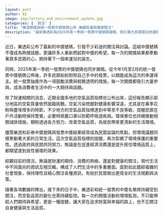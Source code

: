 ```yaml
---
layout: post
author: AI
image: img/lottery_and_environment_update.jpg
categories: [ '政治' ]
title: "樂透開獎與統一發票中獎號碼公布 兼顧財運與健康關注"
description: "最新樂透彩與2025年第一季統一發票中獎號碼揭曉，吸引廣大民眾關注財運期待。同時，多地空氣品質報告發布，提醒民眾注意春季空汙與健康防護，呼籲政府與民間持續合作改善環境，促進經濟消費與生活品質的良性循環。"
---
```

近日，樂透彩公布了最新的中獎號碼，引發不少彩迷的關注與討論。這組中獎號碼不僅成為熱搜話題，更讓許多人重新燃起對中獎的希望。每一次的開獎結果都牽動著眾多民眾的心，期待著下一個幸運兒的誕生。

同時，2025年第一季統一發票的中獎號碼也同步揭曉。從今年1月至2月的統一發票中獎號碼公佈後，許多民眾紛紛對照自己手中的發票，以期能成為這次的幸運得主。統一發票抽獎作為一項鼓勵消費與稅務透明的措施，每一次開獎都吸引大量參與，成為消費者生活中的一大期待與話題。

除了財運相關的消息，近期全國多地的空氣品質指標也公布出來，這份報告顯示部分地區的空氣質量依然面臨挑戰。空氣污染問題對健康影響深遠，尤其是在春季花粉與塵埃增多的時節，不少地方的空氣品質指標達到中等至不良等級，提醒民眾在戶外活動時保持警覺，必要時佩戴口罩以防範呼吸道疾病。環保單位也持續推動相關減排措施，期盼透過各方努力，改善空氣品質，為居民帶來更清新的生活環境。

儘管樂透和彩券中獎號碼與發票中獎結果經常成為民眾談論的焦點，但環境議題同樣牽動著大家的日常生活。這次空氣品質指標的提醒，再次彰顯了環境保護的重要性。透過政府與民間共同努力，無論是在促進經濟消費還是提升居住環境品質上，都期望達到良性循環的效果。

綜觀目前的情況，無論是財運的期待、消費的熱絡，還是對健康的關注，現代生活中不同面向的資訊互相交織，構成了人們生活中的多重層面。面對如此錯綜複雜的社會現象，保持理性且細心關注各種資訊，有助於民眾做出更周全的生活規劃與決策。

隨著各項數據的釋出，接下來的日子中，樂透彩和統一發票的中獎名單將持續受到關注，而空氣品質的變化也需持續監控。每一次的開獎活動和環境監測，不只能帶給人們期待與希望，更是一種提醒，讓大家在追求財富與幸福的路上，也不忘關注自身健康與生活品質。